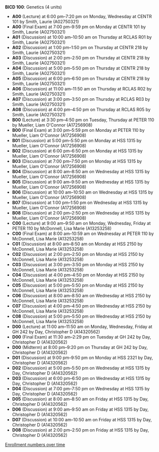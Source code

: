 **BICD 100**: Genetics (4 units)

- **A00** (Lecture) at 6:00 pm–7:20 pm on Monday, Wednesday at CENTR 101 by Smith, Laurie (A02750321)
- **A00** (Final Exam) at 7:00 pm–9:59 pm on Monday at CENTR 101 by Smith, Laurie (A02750321)
- **A01** (Discussion) at 10:00 am–10:50 am on Thursday at RCLAS R01 by Smith, Laurie (A02750321)
- **A02** (Discussion) at 1:00 pm–1:50 pm on Thursday at CENTR 218 by Smith, Laurie (A02750321)
- **A03** (Discussion) at 2:00 pm–2:50 pm on Thursday at CENTR 218 by Smith, Laurie (A02750321)
- **A04** (Discussion) at 5:00 pm–5:50 pm on Thursday at CENTR 218 by Smith, Laurie (A02750321)
- **A05** (Discussion) at 6:00 pm–6:50 pm on Thursday at CENTR 218 by Smith, Laurie (A02750321)
- **A06** (Discussion) at 11:00 am–11:50 am on Thursday at RCLAS R02 by Smith, Laurie (A02750321)
- **A07** (Discussion) at 3:00 pm–3:50 pm on Thursday at RCLAS R03 by Smith, Laurie (A02750321)
- **A08** (Discussion) at 4:00 pm–4:50 pm on Thursday at RCLAS R05 by Smith, Laurie (A02750321)
- **B00** (Lecture) at 3:30 pm–4:50 pm on Tuesday, Thursday at PETER 110 by Mueller, Liam O'Connor (A17256908)
- **B00** (Final Exam) at 3:00 pm–5:59 pm on Monday at PETER 110 by Mueller, Liam O'Connor (A17256908)
- **B01** (Discussion) at 5:00 pm–5:50 pm on Monday at HSS 1315 by Mueller, Liam O'Connor (A17256908)
- **B02** (Discussion) at 6:00 pm–6:50 pm on Monday at HSS 1315 by Mueller, Liam O'Connor (A17256908)
- **B03** (Discussion) at 7:00 pm–7:50 pm on Monday at HSS 1315 by Mueller, Liam O'Connor (A17256908)
- **B04** (Discussion) at 8:00 am–8:50 am on Wednesday at HSS 1315 by Mueller, Liam O'Connor (A17256908)
- **B05** (Discussion) at 9:00 am–9:50 am on Wednesday at HSS 1315 by Mueller, Liam O'Connor (A17256908)
- **B06** (Discussion) at 10:00 am–10:50 am on Wednesday at HSS 1315 by Mueller, Liam O'Connor (A17256908)
- **B07** (Discussion) at 1:00 pm–1:50 pm on Wednesday at HSS 1315 by Mueller, Liam O'Connor (A17256908)
- **B08** (Discussion) at 2:00 pm–2:50 pm on Wednesday at HSS 1315 by Mueller, Liam O'Connor (A17256908)
- **C00** (Lecture) at 9:00 am–9:50 am on Monday, Wednesday, Friday at PETER 110 by McDonnell, Lisa Marie (A13253258)
- **C00** (Final Exam) at 8:00 am–10:59 am on Wednesday at PETER 110 by McDonnell, Lisa Marie (A13253258)
- **C01** (Discussion) at 8:00 am–8:50 am on Monday at HSS 2150 by McDonnell, Lisa Marie (A13253258)
- **C02** (Discussion) at 2:00 pm–2:50 pm on Monday at HSS 2150 by McDonnell, Lisa Marie (A13253258)
- **C03** (Discussion) at 3:00 pm–3:50 pm on Monday at HSS 2150 by McDonnell, Lisa Marie (A13253258)
- **C04** (Discussion) at 4:00 pm–4:50 pm on Monday at HSS 2150 by McDonnell, Lisa Marie (A13253258)
- **C05** (Discussion) at 5:00 pm–5:50 pm on Monday at HSS 2150 by McDonnell, Lisa Marie (A13253258)
- **C06** (Discussion) at 8:00 am–8:50 am on Wednesday at HSS 2150 by McDonnell, Lisa Marie (A13253258)
- **C07** (Discussion) at 4:00 pm–4:50 pm on Wednesday at HSS 2150 by McDonnell, Lisa Marie (A13253258)
- **C08** (Discussion) at 5:00 pm–5:50 pm on Wednesday at HSS 2150 by McDonnell, Lisa Marie (A13253258)
- **D00** (Lecture) at 11:00 am–11:50 am on Monday, Wednesday, Friday at GH 242 by Day, Christopher D (A14320562)
- **D00** (Final Exam) at 11:30 am–2:29 pm on Tuesday at GH 242 by Day, Christopher D (A14320562)
- **D00** (Midterm) at 8:00 pm–9:20 pm on Thursday at GH 242 by Day, Christopher D (A14320562)
- **D01** (Discussion) at 9:00 pm–9:50 pm on Monday at HSS 2321 by Day, Christopher D (A14320562)
- **D02** (Discussion) at 5:00 pm–5:50 pm on Wednesday at HSS 1315 by Day, Christopher D (A14320562)
- **D03** (Discussion) at 6:00 pm–6:50 pm on Wednesday at HSS 1315 by Day, Christopher D (A14320562)
- **D04** (Discussion) at 7:00 pm–7:50 pm on Wednesday at HSS 1315 by Day, Christopher D (A14320562)
- **D05** (Discussion) at 8:00 am–8:50 am on Friday at HSS 1315 by Day, Christopher D (A14320562)
- **D06** (Discussion) at 9:00 am–9:50 am on Friday at HSS 1315 by Day, Christopher D (A14320562)
- **D07** (Discussion) at 10:00 am–10:50 am on Friday at HSS 1315 by Day, Christopher D (A14320562)
- **D08** (Discussion) at 2:00 pm–2:50 pm on Friday at HSS 1315 by Day, Christopher D (A14320562)

[Enrollment numbers over time](./BICD100.tsv)
